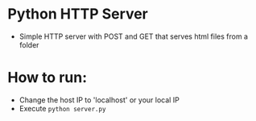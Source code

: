 # Python HTTP Server
* Simple HTTP server with POST and GET that serves html files from a folder

# How to run:
* Change the host IP to 'localhost' or your local IP
* Execute 
```python server.py```

